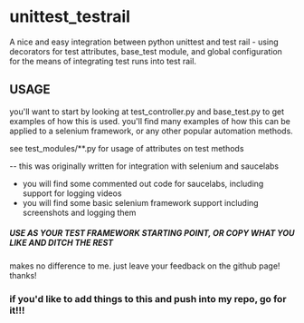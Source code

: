 # unittest_testrail
A nice and easy integration between python unittest and test rail - using decorators for test attributes, base_test module, and global configuration for the means of integrating test runs into test rail.  

## USAGE
you'll want to start by looking at test_controller.py and base_test.py to get examples of how this is used.
you'll find many examples of how this can be applied to a selenium framework, or any other popular automation methods.

see test_modules/**.py for usage of attributes on test methods

-- this was originally written for integration with selenium and saucelabs 
 - you will find some commented out code for saucelabs, including support for logging videos
 - you will find some basic selenium framework support including screenshots and logging them



##### USE AS YOUR TEST FRAMEWORK STARTING POINT, OR COPY WHAT YOU LIKE AND DITCH THE REST
makes no difference to me.  just leave your feedback on the github page!  thanks!


### if you'd like to add things to this and push into my repo, go for it!!!  